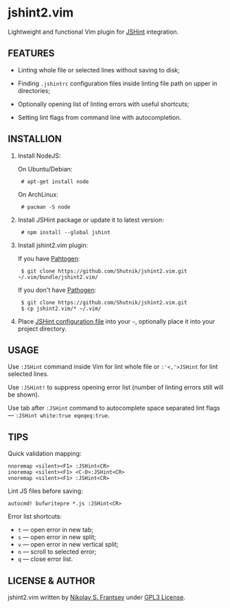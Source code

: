 # jshint2.vim

Lightweight and functional Vim plugin for [JSHint](http://jshint.com/) integration.

## FEATURES

* Linting whole file or selected lines without saving to disk;

* Finding `.jshintrc` configuration files inside linting file path on upper in directories;

* Optionally opening list of linting errors with useful shortcuts;

* Setting lint flags from command line with autocompletion.

## INSTALLION

1. Install NodeJS:

	On Ubuntu/Debian:

		# apt-get install node

	On ArchLinux:

		# pacman -S node

2. Install JSHint package or update it to latest version:

		# npm install --global jshint

3. Install jshint2.vim plugin:

	If you have [Pahtogen](https://github.com/tpope/vim-pathogen):

		$ git clone https://github.com/Shutnik/jshint2.vim.git ~/.vim/bundle/jshint2.vim/

	If you don't have [Pathogen](https://github.com/tpope/vim-pathogen):

		$ git clone https://github.com/Shutnik/jshint2.vim.git
		$ cp jshint2.vim/* ~/.vim/

4. Place [JSHint configuration file](http://www.jshint.com/docs/#config) into your `~`, optionally place it into your project directory.

## USAGE

Use `:JSHint` command inside Vim for lint whole file or `:'<,'>JSHint` for lint selected lines.

Use `:JSHint!` to suppress opening error list (number of linting errors still will be shown).

Use tab after `:JSHint` command to autocomplete space separated lint flags — `:JSHint white:true eqeqeq:true`.

## TIPS

Quick validation mapping:

	nnoremap <silent><F1> :JSHint<CR>
	inoremap <silent><F1> <C-O>:JSHint<CR>
	vnoremap <silent><F1> :JSHint<CR>

Lint JS files before saving:

	autocmd! bufwritepre *.js :JSHint<CR>

Error list shortcuts:

* `t` — open error in new tab;
* `s` — open error in new split;
* `v` — open error in new vertical split;
* `n` — scroll to selected error;
* `q` — close error list.

## LICENSE & AUTHOR

jshint2.vim written by [Nikolay S. Frantsev](http://frantsev.ru/) under [GPL3 License](http://www.gnu.org/licenses/gpl.html).
